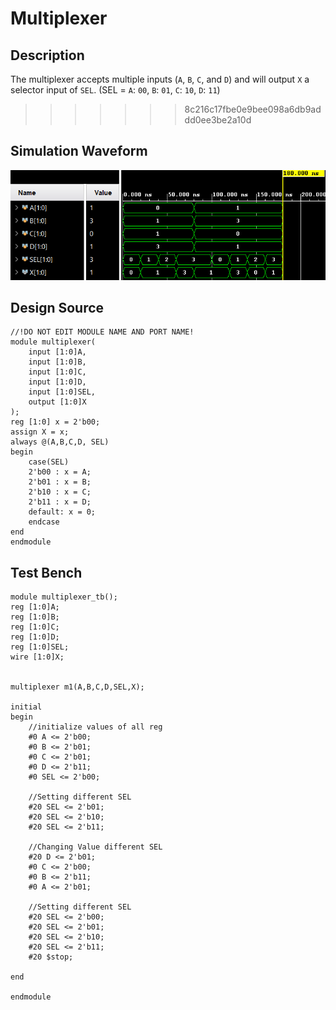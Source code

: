 # Multiplexer

## Description

The multiplexer accepts multiple inputs (`A`, `B`, `C`, and `D`) and will output `X` a selector input of `SEL`. (SEL = `A`: `00`, `B`: `01`, `C`: `10`, `D`: `11`)
>>>>>>> 8c216c17fbe0e9bee098a6db9addd0ee3be2a10d

## Simulation Waveform
![Figure 1: Testbench Results](https://github.com/TomPiccio/DSL_2024/blob/main/HW02/HW02-2-Multiplexer/Multiplexer_Results.png)

## Design Source

```
//!DO NOT EDIT MODULE NAME AND PORT NAME!
module multiplexer(
    input [1:0]A,
    input [1:0]B,
    input [1:0]C,
    input [1:0]D,
    input [1:0]SEL,
    output [1:0]X
);
reg [1:0] x = 2'b00;
assign X = x;
always @(A,B,C,D, SEL)
begin
    case(SEL)
    2'b00 : x = A;
    2'b01 : x = B;
    2'b10 : x = C;
    2'b11 : x = D;
    default: x = 0;
    endcase
end
endmodule
```

## Test Bench
```
module multiplexer_tb();
reg [1:0]A;
reg [1:0]B;
reg [1:0]C;
reg [1:0]D;
reg [1:0]SEL;
wire [1:0]X;


multiplexer m1(A,B,C,D,SEL,X);

initial
begin
    //initialize values of all reg
    #0 A <= 2'b00;
    #0 B <= 2'b01;
    #0 C <= 2'b01;
    #0 D <= 2'b11;
    #0 SEL <= 2'b00;
    
    //Setting different SEL
    #20 SEL <= 2'b01;
    #20 SEL <= 2'b10;
    #20 SEL <= 2'b11;
    
    //Changing Value different SEL
    #20 D <= 2'b01;
    #0 C <= 2'b00;
    #0 B <= 2'b11;
    #0 A <= 2'b01;
    
    //Setting different SEL
    #20 SEL <= 2'b00;
    #20 SEL <= 2'b01;
    #20 SEL <= 2'b10;
    #20 SEL <= 2'b11;
    #20 $stop;
    
end

endmodule
```
